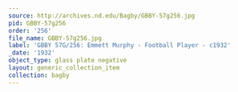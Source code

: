 ```yaml
---
source: http://archives.nd.edu/Bagby/GBBY-57g256.jpg
pid: GBBY-57g256
order: '256'
file_name: GBBY-57g256.jpg
label: 'GBBY 57G/256: Emmett Murphy - Football Player - c1932'
_date: '1932'
object_type: glass plate negative
layout: generic_collection_item
collection: bagby
---
```


